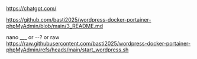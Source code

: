 https://chatgpt.com/


https://github.com/basti2025/wordpress-docker-portainer-phpMyAdmin/blob/main/3_README.md


nano ___
or 
--?
or
raw
https://raw.githubusercontent.com/basti2025/wordpress-docker-portainer-phpMyAdmin/refs/heads/main/start_wordpress.sh
